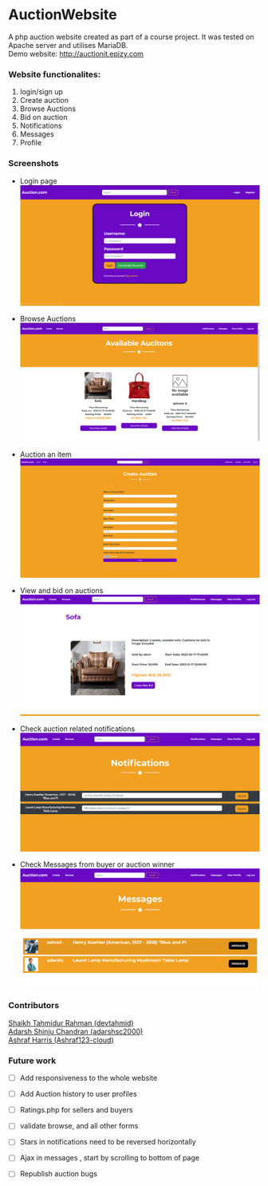 # AuctionWebsite
A php auction website created as part of a course project. It was tested on Apache server and utilises MariaDB. <br>
Demo website: http://auctionit.epizy.com

### Website functionalites:  
1. login/sign up
2. Create auction
3. Browse Auctions
4. Bid on auction
5. Notifications 
6. Messages 
7. Profile 

### Screenshots
- Login page
![Login page](/readmeAssets/login.png)

- Browse Auctions
![browse auctions page](/readmeAssets/browse.png)

- Auction an item
![Create auction page](/readmeAssets/create.png)

- View and bid on auctions
![View page](/readmeAssets/bid.png)

- Check auction related notifications
![Notifications page](/readmeAssets/notificatios.png)

- Check Messages from buyer or auction winner
![Messages page](/readmeAssets/messages.png)


### Contributors 
[Shaikh Tahmidur Rahman (devtahmid)](https://github.com/devtahmid)<br>
[Adarsh Shinju Chandran (adarshsc2000)](https://github.com/adarshsc2000)<br>
[Ashraf Harris (Ashraf123-cloud)](https://github.com/Ashraf123-cloud)<br>

### Future work 
- [ ] Add responsiveness to the whole website <br>
- [ ] Add Auction history to user profiles<br>
- [ ] Ratings.php for sellers and buyers<br>
- [ ] validate browse, and all other forms <br>
- [ ] Stars in notifications need to be reversed horizontally <br>
- [ ] Ajax in messages , start by scrolling to bottom of page <br>
- [ ] Republish auction bugs <br>


